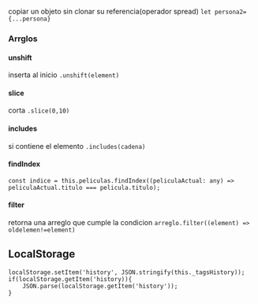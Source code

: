 copiar un objeto sin clonar su referencia(operador spread)
```let persona2={...persona}```
### Arrglos 
#### unshift 
inserta al inicio ```.unshift(element)```

#### slice
corta ```.slice(0,10)```

#### includes
si contiene el elemento ```.includes(cadena)```

#### findIndex
```
const indice = this.peliculas.findIndex((peliculaActual: any) => peliculaActual.titulo === pelicula.titulo);
```

#### filter
retorna una arreglo que cumple la condicion
```arreglo.filter((element) => oldelemen!=element)```

## LocalStorage
```
localStorage.setItem('history', JSON.stringify(this._tagsHistory));
if(localStorage.getItem('history)){
    JSON.parse(localStorage.getItem('history'));
}
```
